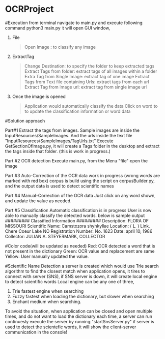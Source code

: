 # OCRProject

#Execution
 from terminal navigate to main.py and execute following command
 python3 main.py
 it will open GUI window, 
 1. File
    > Open Image : to classify any image
 2. ExtractTag
    > Change Destination: to specify the folder to keep extracted tags
    > Extract Tags from folder: extract tags of all images within a folder
    > Extra Tag from Single Image: extract tag of one image
    > Extract Tags from Text file containing Urls: extract tags from each url
    > Extract Tag from Image url: extract tag from single image url
 
 3. Once the image is opened
    > Application would automatically classify the data
    > Click on word to to update the classification information or word data
        
 
 
#Solution approach

Part#1 Extract the tags from images.
Sample images are inside the InputResources/SampleImages. And the urls inside the text file "InputResources/SampleImages/TagUrls.txt"
Execute GetSectionOfImage.py, it will create a Tags folder in the desktop and extract the tags inside that folder.
(this is work in progress.)

Part #2 OCR detection
Execute main.py, from the Menu "file" open the image

Part #3 Auto-Correction of the OCR data
work in progress
(wrong words are marked with red box)
corpus is build using the script on corpusBuilder.py, and the output data is used to detect scientific names

Part #4 Manual-Correction of the OCR data
Just click on any word shown, and update the value as needed.

Part #5 Classification
Automatic classification is  in progress
User is now able to manually classify the detected words. below is sample output
######### Classified Information #########
Description: FLORA OF MISSOURI 
Scientific Name: Camstozora shyhkyllae 
Location: ( L. ) Link. Chere Coeur Lake NO 
Registration Number: No. 1623 
Date: april 10, 1986 
Collector: JULIAN A. STEYERMARK, COLLECTOR 


#Color code(will be updated as needed)
Red: OCR detected a word that is not present in the dictionary
Green: OCR value and replacement are same
Yellow: User manually updated the value.

#Scientific Name Detection
a server is created which would use Trie search algorithm to find the closest match
when application opens, it tires to connect with server (SNS), 
if SNS server is down, it will create local engine to detect scientific words
Local engine can be any one of three,
1. Trie fastest engine when searching
2. Fuzzy fastest when loading the dictionary, but slower when searching
3. Enchant medium when searching.

To avoid the situation, when application can be closed and open multiple times, and do not want to load the dictionary each time, a server can run continuesly
execute the server by running "startSnsServer.py"
if server is used to detect the scientefic words, it will show the client-server communication in the console!


